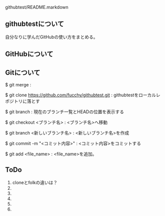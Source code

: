 githubtest/README.markdown

githubtestについて
------------------
自分なりに学んだGitHubの使い方をまとめる。


GitHubについて
--------------

Gitについて
-----------
$ git merge : 

$ git clone <https://github.com/fucchy/githubtest.git> : githubtestをローカルレポジトリに落とす

$ git branch : 現在のブランチ一覧とHEADの位置を表示する

$ git checkout <ブランチ名> : <ブランチ名>へ移動

$ git branch <新しいブランチ名> : <新しいブランチ名>を作成

$ git commit -m "<コミット内容>" : <コミット内容>をコミットする

$ git add <file_name> : <file_name>を追加。

ToDo
------------------------------
1. cloneとfolkの違いは？
2. 
3. 
4. 
5. 
6. 
